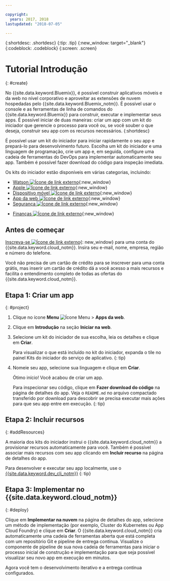 ```yaml
---

copyright:
  years: 2017, 2018
lastupdated: "2018-07-05"

---
```


{:shortdesc: .shortdesc}
{:tip: .tip}
{:new_window: target="_blank"}
{:codeblock: .codeblock}
{:screen: .screen}

# Tutorial Introdução
{: #create}

No {{site.data.keyword.Bluemix}}, é possível construir aplicativos móveis e da web no nível corporativo e aproveitar as extensões de nuvem hospedadas pelo {{site.data.keyword.Bluemix_notm}}. É possível usar o console e as ferramentas de linha de comandos do {{site.data.keyword.Bluemix}} para construir, executar e implementar seus apps. É possível iniciar de duas maneiras: criar um app com um kit do iniciador que gerencie o processo para você ou, se você souber o que deseja, construir seu app com os recursos necessários.
{:shortdesc}

É possível usar um kit do iniciador para iniciar rapidamente o seu app e prepará-lo para desenvolvimento futuro. Escolha um kit do iniciador e uma linguagem de programação, crie um app e, em seguida, configure uma cadeia de ferramentas do DevOps para implementar automaticamente seu app. Também é possível fazer download do código para inspeção imediata.

Os kits do iniciador estão disponíveis em várias categorias, incluindo:

* [Watson ![Ícone de link externo](../icons/launch-glyph.svg "Ícone de link externo")](https://console.bluemix.net/developer/watson){:new_window}
* [Apple ![Ícone de link externo](../icons/launch-glyph.svg "Ícone de link externo")](https://console.bluemix.net/developer/appledevelopment){:new_window}
* [Dispositivo móvel ![Ícone de link externo](../icons/launch-glyph.svg "Ícone de link externo")](https://console.bluemix.net/developer/mobile){:new_window}
* [App da web ![Ícone de link externo](../icons/launch-glyph.svg "Ícone de link externo")](https://console.bluemix.net/developer/appservice){:new_window}
* [Segurança ![Ícone de link externo](../icons/launch-glyph.svg "Ícone de link externo")](https://console.bluemix.net/developer/security){:new_window}
<!--* [Watson Data Platform developer console](https://console.bluemix.net/developer/dataplatform)-->
* [Finanças ![Ícone de link externo](../icons/launch-glyph.svg "Ícone de link externo")](https://console.bluemix.net/developer/finance){:new_window}

## Antes de começar

[Inscreva-se ![Ícone de link externo](../icons/launch-glyph.svg "Ícone de link externo")](https://console.bluemix.net){: new_window} para uma conta do {{site.data.keyword.cloud_notm}}. Insira seu e-mail, nome, empresa, região e número do telefone.

Você não precisa de um cartão de crédito para se inscrever para uma conta grátis, mas inserir um cartão de crédito dá a você acesso a mais recursos e facilita o entendimento completo de todas as ofertas do {{site.data.keyword.cloud_notm}}.

## Etapa 1: Criar um app
{: #project}

1. Clique no ícone **Menu** ![Ícone Menu](../icons/icon_hamburger.svg) > **Apps da web**.

2. Clique em **Introdução** na seção **Iniciar na web**.

3. Selecione um kit do iniciador de sua escolha, leia os detalhes e clique em **Criar**.

   Para visualizar o que está incluído no kit do iniciador, expanda o tile no painel Kits do iniciador do serviço de aplicativo.
   {: tip}

4. Nomeie seu app, selecione sua linguagem e clique em **Criar**.

   Ótimo início! Você acabou de criar um app.

   Para inspecionar seu código, clique em **Fazer download do código** na página de detalhes do app. Veja o `README.md` no arquivo compactado transferido por download para descobrir se precisa executar mais ações para que seu app entre em execução.
   {: tip}

## Etapa 2: Incluir recursos
{: #addResources}

A maioria dos kits do iniciador instrui o {{site.data.keyword.cloud_notm}} a provisionar recursos automaticamente para você. Também é possível associar mais recursos com seu app clicando em **Incluir recurso** na página de detalhes do app.

Para desenvolver e executar seu app localmente, use o [{{site.data.keyword.dev_cli_notm}}](../cli/idt/index.html)
{: tip}

## Etapa 3: Implementar no {{site.data.keyword.cloud_notm}}
{: #deploy}

Clique em **Implementar na nuvem** na página de detalhes do app, selecione um método de implementação (por exemplo, Cluster do Kubernetes ou App Cloud Foundry) e clique em **Criar**. O {{site.data.keyword.cloud_notm}} cria automaticamente uma cadeia de ferramentas aberta que está completa com um repositório Git e pipeline de entrega contínua. Visualize o componente de pipeline de sua nova cadeia de ferramentas para iniciar o processo inicial de construção e implementação para que seja possível visualizar seu novo app em execução em minutos.

Agora você tem o desenvolvimento iterativo e a entrega contínua configurados.
